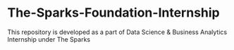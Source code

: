 # The-Sparks-Foundation-Internship
This repository is developed as a part of Data Science &amp; Business Analytics Internship under The Sparks 
